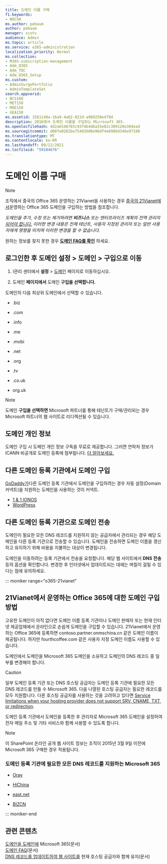 ```yaml
---
title: 도메인 이름 구매
f1.keywords:
- NOCSH
ms.author: pebaum
author: pebaum
manager: scotv
audience: Admin
ms.topic: article
ms.service: o365-administration
localization_priority: Normal
ms.collection:
- M365-subscription-management
- Adm_O365
- Adm_TOC
- Adm_O365_Setup
ms.custom:
- AdminSurgePortfolio
- AdminTemplateSet
search.appverid:
- BCS160
- MET150
- MOE150
- GEA150
ms.assetid: 1561140a-16a9-4a02-822d-a989250e479d
description: 2016에서 도메인 이름을 구입하는 Microsoft 365.
ms.openlocfilehash: 4d2a6546703c93f4b4d6a55e82c309120e384ead
ms.sourcegitcommit: d08fe0282be75483608e96df4e6986d346e97180
ms.translationtype: MT
ms.contentlocale: ko-KR
ms.lasthandoff: 09/12/2021
ms.locfileid: "59184676"
---
```

# <a name="buy-a-domain-name"></a>도메인 이름 구매

> [!NOTE]
> 조직에서 중국의 Office 365 운영하는 21Vianet을 사용하는 경우 [중국의 21Vianet에서](#how-to-buy-a-domain-for-office-365-operated-by-21vianet)운영하는 Office 365 도메인을 구입하는 방법을 참조합니다.

 *도메인을 추가, 수정 또는 제거하려면  **비즈니스** 또는 엔터프라이즈 계획의 전역 관리자 [되어야 합니다.](https://products.office.com/business/office) 이러한 변경 내용은 전체 테넌트,   사용자 지정된 관리자 또는 일반 사용자에게 영향을 미치며 이러한 변경을 할 수 없습니다.*  

 원하는 정보를 찾지 못한 경우 **[도메인 FAQ를 확인](../setup/domains-faq.yml)** 하세요. 
  
## <a name="sign-in-and-go-to-settings--domains--buy-a-domain"></a>로그인한 후 도메인 설정 \> 도메인 \> 구입으로 이동

1. I관리 센터에서 **설정** \> <a href="https://go.microsoft.com/fwlink/p/?linkid=834818" target="_blank"> 도메인</a> 페이지로 이동하십시오.
    
3. 도메인 **페이지에서** 도메인 **구입을 선택합니다.**
    
도메인의 다음 최상위 도메인에서 선택할 수 있습니다.
  
- .biz
    
- .com
    
- .info
    
- .me
    
- .mobi
    
- .net
    
- .org
    
- .tv
    
- .co.uk
    
- org.uk
    

> [!NOTE]
> 도메인 **구입을 선택하면** Microsoft 파트너를 통해 테넌트가 구매/관리되는 경우 Microsoft 파트너의 웹 사이트로 리디렉션될 수 있습니다.

## <a name="domain-privacy"></a>도메인 개인 정보
도메인 구입 시 도메인 개인 정보 구독을 무료로 제공합니다. 그러면 연락처 정보가 ICANN 비공개로 도메인 등록에 첨부됩니다. [더 알아보세요.](https://whois.icann.org/en/privacy-and-proxy-services)
  
## <a name="buy-a-domain-from-another-domain-registrar"></a>다른 도메인 등록 기관에서 도메인 구입
[GoDaddy가](https://www.godaddy.com)다른 도메인 등록 기관에서 도메인을 구입하려는 경우 자동 설정(Domain 커넥트)을 지원하는 도메인을 사용하는 것이 커넥트. 
  
- [1 &amp; 1 IONOS](https://www.1and1.com/)
- [WordPress](https://www.wordpress.com) 

   
## <a name="transfer-your-domain-to-a-different-domain-registrar"></a>다른 도메인 등록 기관으로 도메인 전송

도메인이 필요한 모든 DNS 레코드를 지원하지 않는 공급자에서 관리되는 경우 해당 도메인을 다른 등록 기관으로 전송할 수 있습니다. 도메인을 전송하면 도메인 이름을 갱신하고 유지하기 위해 비용을 지불하는 대상이 변경됩니다.
  
도메인을 이동하려는 등록 기관에서 전송을 요청합니다. 해당 웹 사이트에서 **DNS 전송** 등의 옵션을 확인합니다. 변경한 후 인터넷에서 업데이트되는 데에는 며칠이 걸릴 수 있다는 점에 유의하세요.


::: moniker range="o365-21vianet"

## <a name="how-to-buy-a-domain-for-office-365-operated-by-21vianet"></a>21Vianet에서 운영하는 Office 365에 대한 도메인 구입 방법

고유한 도메인이 아직 없다면 도메인 이름 등록 기관이나 도메인 판매자 또는 현재 인터넷 제공업체에서 온라인으로 손쉽게 도메인을 구입할 수 있습니다. 21Vianet에서 운영하는 Office 365에 등록하면 contoso.partner.onmschina.cn 같은 도메인 이름이 제공됩니다. 하지만 fourthcoffee.com 같은 사용자 지정 도메인 이름도 사용할 수 있습니다.
  
도메인에서 도메인을 Microsoft 365 도메인을 소유하고 도메인의 DNS 레코드 중 일부를 변경해야 합니다.
  
> [!CAUTION]
> 일부 도메인 등록 기관 또는 DNS 호스팅 공급자는 도메인 등록 기관에 필요한 모든 DNS 레코드를 만들 수 Microsoft 365. 다음 나열된 호스팅 공급자는 필요한 레코드를 모두 지원합니다. 다른 호스팅 공급자를 사용하는 것을 고려하고 있다면 [Service limitations when your hosting provider does not support SRV, CNAME, TXT, or redirection](https://support.microsoft.com/office/dfbb03e3-08c1-4c4e-b2f0-891665b29b77). 
  
도메인 등록 기관에서 도메인을 등록한 후 관리자로 Microsoft 365 도메인을 설정하여 전자 메일 주소 및 기타 서비스와 함께 사용할 수 있도록 합니다.
  
> [!NOTE]
> 이 SharePoint 온라인 공개 웹 사이트 정보는 조직이 2015년 3월 9일 이전에 Microsoft 365 구매한 경우 적용됩니다. 

### <a name="domain-registrars-that-support-all-dns-records-required-for-microsoft-365"></a>도메인 등록 기관에 필요한 모든 DNS 레코드를 지원하는 Microsoft 365

- [Oray](https://oray.com/)
    
- [HiChina](https://www.hichina.com/)
    
- [east.net](http://www.east.net/)
    
- [BIZCN](https://www.bizcn.com/)
    
::: moniker-end

## <a name="related-content"></a>관련 콘텐츠

[도메인을 도메인에](../setup/add-domain.md) Microsoft 365(문서)\
[도메인 FAQ](../setup/domains-faq.yml)(문서)\
[DNS 레코드를 업데이트하여 웹 사이트를](../dns/update-dns-records-to-retain-current-hosting-provider.md) 현재 호스팅 공급자와 함께 유지(문서)